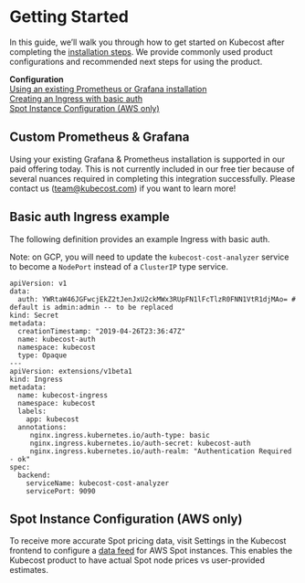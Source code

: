 # Getting Started

In this guide, we’ll walk you through how to get started on Kubecost after completing the [installation steps](http://kubecost.com/install). We provide commonly used product configurations and recommended next steps for using the product. 

__Configuration__  
[Using an existing Prometheus or Grafana installation](#custom-prom)  
[Creating an Ingress with basic auth](#basic-auth)  
[Spot Instance Configuration (AWS only)](#spot-nodes)

## <a name="custom-prom"></a>Custom Prometheus & Grafana

Using your existing Grafana & Prometheus installation is supported in our paid offering today. This is not currently included in our free tier because of several nuances required in completing this integration successfully. Please contact us (team@kubecost.com) if you want to learn more!

## <a name="basic-auth"></a>Basic auth Ingress example 

The following definition provides an example Ingress with basic auth.

Note: on GCP, you will need to update the `kubecost-cost-analyzer` service to become a `NodePort` instead of a `ClusterIP` type service.

```
apiVersion: v1
data:
  auth: YWRtaW46JGFwcjEkZ2tJenJxU2ckMWx3RUpFN1lFcTlzR0FNN1VtR1djMAo= # default is admin:admin -- to be replaced
kind: Secret
metadata:
  creationTimestamp: "2019-04-26T23:36:47Z"
  name: kubecost-auth
  namespace: kubecost
  type: Opaque
---
apiVersion: extensions/v1beta1
kind: Ingress
metadata:
  name: kubecost-ingress
  namespace: kubecost
  labels:
    app: kubecost
  annotations:
     nginx.ingress.kubernetes.io/auth-type: basic
     nginx.ingress.kubernetes.io/auth-secret: kubecost-auth
     nginx.ingress.kubernetes.io/auth-realm: "Authentication Required - ok"
spec:
  backend:
    serviceName: kubecost-cost-analyzer
    servicePort: 9090
``` 

## <a name="spot-nodes">Spot Instance Configuration (AWS only) 

To receive more accurate Spot pricing data, visit Settings in the Kubecost frontend to configure a [data feed](https://docs.aws.amazon.com/AWSEC2/latest/UserGuide/spot-data-feeds.html) for AWS Spot instances. This enables the Kubecost product to have actual Spot node prices vs user-provided estimates.
